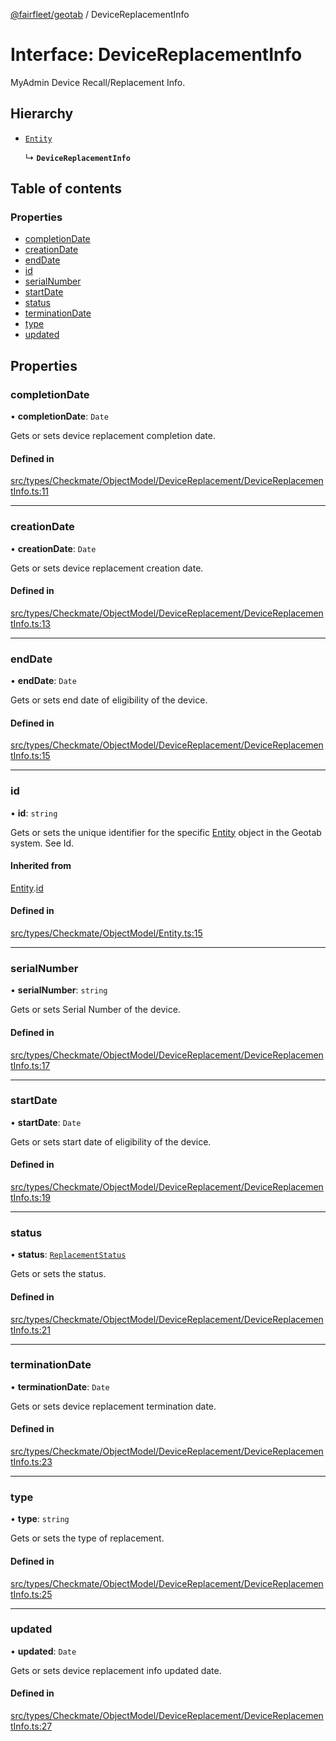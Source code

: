 [@fairfleet/geotab](../README.md) / DeviceReplacementInfo

# Interface: DeviceReplacementInfo

MyAdmin Device Recall/Replacement Info.

## Hierarchy

- [`Entity`](Entity.md)

  ↳ **`DeviceReplacementInfo`**

## Table of contents

### Properties

- [completionDate](DeviceReplacementInfo.md#completiondate)
- [creationDate](DeviceReplacementInfo.md#creationdate)
- [endDate](DeviceReplacementInfo.md#enddate)
- [id](DeviceReplacementInfo.md#id)
- [serialNumber](DeviceReplacementInfo.md#serialnumber)
- [startDate](DeviceReplacementInfo.md#startdate)
- [status](DeviceReplacementInfo.md#status)
- [terminationDate](DeviceReplacementInfo.md#terminationdate)
- [type](DeviceReplacementInfo.md#type)
- [updated](DeviceReplacementInfo.md#updated)

## Properties

### completionDate

• **completionDate**: `Date`

Gets or sets device replacement completion date.

#### Defined in

[src/types/Checkmate/ObjectModel/DeviceReplacement/DeviceReplacementInfo.ts:11](https://github.com/fairfleet/geotab/blob/b682f10/src/types/Checkmate/ObjectModel/DeviceReplacement/DeviceReplacementInfo.ts#L11)

___

### creationDate

• **creationDate**: `Date`

Gets or sets device replacement creation date.

#### Defined in

[src/types/Checkmate/ObjectModel/DeviceReplacement/DeviceReplacementInfo.ts:13](https://github.com/fairfleet/geotab/blob/b682f10/src/types/Checkmate/ObjectModel/DeviceReplacement/DeviceReplacementInfo.ts#L13)

___

### endDate

• **endDate**: `Date`

Gets or sets end date of eligibility of the device.

#### Defined in

[src/types/Checkmate/ObjectModel/DeviceReplacement/DeviceReplacementInfo.ts:15](https://github.com/fairfleet/geotab/blob/b682f10/src/types/Checkmate/ObjectModel/DeviceReplacement/DeviceReplacementInfo.ts#L15)

___

### id

• **id**: `string`

Gets or sets the unique identifier for the specific [Entity](Entity.md) object in the Geotab system. See Id.

#### Inherited from

[Entity](Entity.md).[id](Entity.md#id)

#### Defined in

[src/types/Checkmate/ObjectModel/Entity.ts:15](https://github.com/fairfleet/geotab/blob/b682f10/src/types/Checkmate/ObjectModel/Entity.ts#L15)

___

### serialNumber

• **serialNumber**: `string`

Gets or sets Serial Number of the device.

#### Defined in

[src/types/Checkmate/ObjectModel/DeviceReplacement/DeviceReplacementInfo.ts:17](https://github.com/fairfleet/geotab/blob/b682f10/src/types/Checkmate/ObjectModel/DeviceReplacement/DeviceReplacementInfo.ts#L17)

___

### startDate

• **startDate**: `Date`

Gets or sets start date of eligibility of the device.

#### Defined in

[src/types/Checkmate/ObjectModel/DeviceReplacement/DeviceReplacementInfo.ts:19](https://github.com/fairfleet/geotab/blob/b682f10/src/types/Checkmate/ObjectModel/DeviceReplacement/DeviceReplacementInfo.ts#L19)

___

### status

• **status**: [`ReplacementStatus`](ReplacementStatus.md)

Gets or sets the status.

#### Defined in

[src/types/Checkmate/ObjectModel/DeviceReplacement/DeviceReplacementInfo.ts:21](https://github.com/fairfleet/geotab/blob/b682f10/src/types/Checkmate/ObjectModel/DeviceReplacement/DeviceReplacementInfo.ts#L21)

___

### terminationDate

• **terminationDate**: `Date`

Gets or sets device replacement termination date.

#### Defined in

[src/types/Checkmate/ObjectModel/DeviceReplacement/DeviceReplacementInfo.ts:23](https://github.com/fairfleet/geotab/blob/b682f10/src/types/Checkmate/ObjectModel/DeviceReplacement/DeviceReplacementInfo.ts#L23)

___

### type

• **type**: `string`

Gets or sets the type of replacement.

#### Defined in

[src/types/Checkmate/ObjectModel/DeviceReplacement/DeviceReplacementInfo.ts:25](https://github.com/fairfleet/geotab/blob/b682f10/src/types/Checkmate/ObjectModel/DeviceReplacement/DeviceReplacementInfo.ts#L25)

___

### updated

• **updated**: `Date`

Gets or sets device replacement info updated date.

#### Defined in

[src/types/Checkmate/ObjectModel/DeviceReplacement/DeviceReplacementInfo.ts:27](https://github.com/fairfleet/geotab/blob/b682f10/src/types/Checkmate/ObjectModel/DeviceReplacement/DeviceReplacementInfo.ts#L27)
